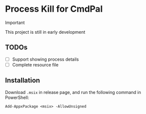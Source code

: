 # Process Kill for CmdPal

> [!IMPORTANT]
> This project is still in early development

## TODOs

- [ ] Support showing process details
- [ ] Complete resource file

## Installation

Download `.msix` in release page, and run the following command in PowerShell:

```pwsh
Add-AppxPackage <msix> -AllowUnsigned
```
